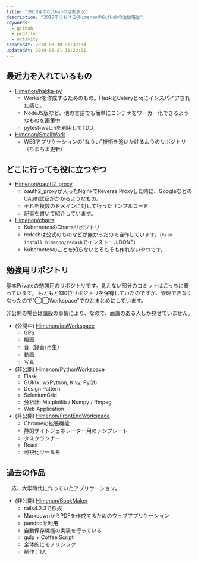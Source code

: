 ```yaml
---
title: "2018年のGithubの活動状況"
description: "2018年における@HimenonのGitHubの活動略歴"
keywords:
  - github
  - profile
  - activity
createdAt: 2018-03-30 01:32:34
updatedAt: 2019-05-21 11:22:01
---
```


## 最近力を入れているもの

- [Himenon/hakka-py](https://github.com/Himenon/hakka-py)
    - Workerを作成するためのもの。FlaskとCeleryとrqにインスパイアされた感じ。
    - NodeJS版など、他の言語でも簡単にコンテナをワーカー化できるようなものを画策中
    - pytest-watchを利用してTDD。
- [Himenon/SmallWork](https://github.com/Himenon/SmallWork)
    - WEBアプリケーションの"なうい"技術を追いかけるようのリポジトリ（ちまちま更新）

## どこに行っても役に立つやつ

- [Himenon/oauth2_proxy](https://github.com/Himenon/oauth2_proxy)
    - oauth2_proxyが入ったNginxでReverse Proxyした時に、GoogleなどのOAuth認証がかかるようなもの。
    - それを複数のドメインに対して行ったサンプルコード
    - [記事](../infrastructure/multiple-reverse-proxy-sample-with-oauth2_proxy)を書いて紹介しています。
- [Himenon/charts](https://github.com/Himenon/charts)
    - KubernetesのChartsリポジトリ
    - redashは公式のものなどが無かったので自作しています。(`helm install himenon/redash`でインストールDONE)
    - Kubernetesのことを知らないとそもそも作れないやつです。

## 勉強用リポジトリ

基本Privateの勉強用のリポジトリです。見えない部分のコミットはこっちに寄っています。
もともと130位リポジトリを保有していたのですが、管理できなくなったので"◯◯Workspace"でひとまとめにしています。

非公開の場合は諸般の事情により、なので、面識のある人しか見せていません。

- (公開中) [Himenon/iosWorkspace](https://github.com/Himenon/iosWorkspace)
    - GPS
    - 描画
    - 音（録音/再生）
    - 動画
    - 写真
- (非公開) [Himenon/PythonWorkspace](https://github.com/Himenon/PythonWorkspace)
    - Flask
    - GUI(tk, wxPython, Kivy, PyQt)
    - Design Pattern
    - SeleniumGrid
    - 分析計: Matplotlib / Numpy / ffmpeg
    - Web Application
- (非公開) [Himenon/FrontEndWorkspace](https://github.com/Himenon/FrontEndWorkspace)
    - Chromeの拡張機能
    - 静的サイトジェネレーター用のテンプレート
    - タスクランナー
    - React
    - 可視化ツール系

## 過去の作品

一応、大学時代に作っていたアプリケーション。

- (非公開) [Himenon/BookMaker](https://github.com/Himenon/BookMaker)
    - rails4.2.3で作成
    - MarkdownからPDFを作成するためのウェブアプリケーション
    - pandocを利用
    - 自動保存機能の実装を行っている
    - gulp + Coffee Script
    - 全体的にモノリシック
    - 制作：1人
